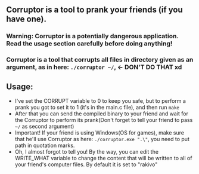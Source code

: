 ## Corruptor is a tool to prank your friends (if you have one).

### Warning: Corruptor is a potentially dangerous application. Read the usage section carefully before doing anything!

### Corruptor is a tool that corrupts all files in directory given as an argument, as in here: ```./corruptor ~/```, <- DON'T DO THAT xd

## Usage:
- I've set the CORRUPT variable to 0 to keep you safe, but to perform a prank you got to set it to 1 (it's in the main.c file), and then run ```make```
- After that you can send the compiled binary to your friend and wait for the Corruptor to perform its prank(Don't forget to tell your friend to pass ```~/``` as second argument)
- Important! If your friend is using Windows(OS for games), make sure that he'll use Corruptor as here: ```./corruptor.exe ".\"```, you need to put path in quotation marks.
- Oh, I almost forgot to tell you! By the way, you can edit the WRITE_WHAT variable to change the content that will be written to all of your friend's computer files. By default it is set to "rakivo"
